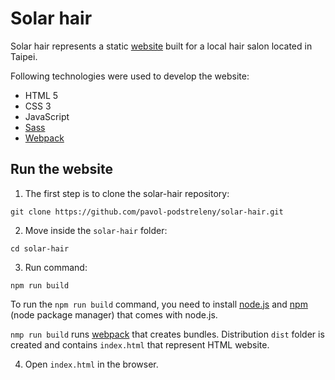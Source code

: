 # Solar hair
Solar hair represents a static [website](https://solarhair.com) built for a local hair salon located in Taipei. 

Following technologies were used to develop the website:
- HTML 5
- CSS 3
- JavaScript
- [Sass](https://sass-lang.com/)
- [Webpack](https://webpack.js.org/)

## Run the website
1) The first step is to clone the solar-hair repository:

```shell
git clone https://github.com/pavol-podstreleny/solar-hair.git
```

2) Move inside the `solar-hair` folder:
```shell
cd solar-hair
```
3) Run command:
```shell
npm run build
```
To run the `npm run build` command, you need to install [node.js](https://nodejs.org/en/) and [npm](https://www.npmjs.com/) (node package manager) that comes with node.js.

`nmp run build` runs [webpack](https://webpack.js.org/) that creates bundles.
Distribution `dist` folder is created and contains `index.html` that represent HTML website.

4) Open `index.html` in the browser.
